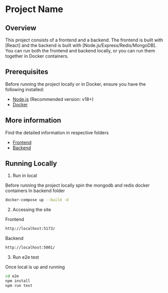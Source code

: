 # Project Name

## Overview

This project consists of a frontend and a backend. The frontend is built with [React] and the backend is built with [Node.js/Express/Redis/MongoDB]. You can run both the frontend and backend locally, or you can run them together in Docker containers.

## Prerequisites

Before running the project locally or in Docker, ensure you have the following installed:

- [Node.js](https://nodejs.org/) (Recommended version: v18+)
- [Docker](https://www.docker.com/get-started)

## More information

Find the detailed information in respective folders

- [Frontend](./frontend/README.md)
- [Backend](./backend/Readme.md)

## Running Locally

1. Run in local

Before running the project locally spin the mongodb and redis docker containers
In backend folder

```bash
docker-compose up --build -d
```

2. Accessing the site

Frontend

```bash
http://localhost:5173/
```

Backend

```bash
http://localhost:5001/
```

3. Run e2e test

Once local is up and running

```bash
cd e2e
npm install
npm run test
```

